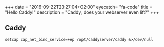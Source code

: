 +++
date = "2016-09-22T23:27:04+02:00"
eyecatch= "fa-code"
title = "Hello Caddy!"
description = "Caddy, does your webserver even lift?"
+++

## Caddy
`setcap cap_net_bind_service=+ep /opt/caddyserver/caddy &>/dev/null`
